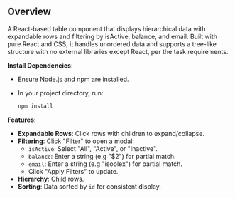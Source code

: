 ## Overview

A React-based table component that displays hierarchical data with expandable rows and filtering by isActive, balance, and email. Built with pure React and CSS, it handles unordered data and supports a tree-like structure with no external libraries except React, per the task requirements.

**Install Dependencies**:
   - Ensure Node.js and npm are installed.
   - In your project directory, run:
   
     ```bash
     npm install
     ```

**Features**:
   - **Expandable Rows**: Click rows with children to expand/collapse.
   - **Filtering**: Click "Filter" to open a modal:
     - `isActive`: Select "All", "Active", or "Inactive".
     - `balance`: Enter a string (e.g "$2") for partial match.
     - `email`: Enter a string (e.g "isoplex") for partial match.
     - Click "Apply Filters" to update.
   - **Hierarchy**: Child rows.
   - **Sorting**: Data sorted by `id` for consistent display.
